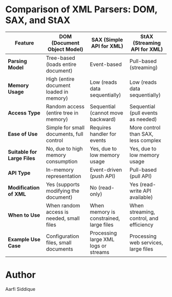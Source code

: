 # Comparison of XML Parsers: DOM, SAX, and StAX

| Feature                      | DOM (Document Object Model)               | SAX (Simple API for XML)                | StAX (Streaming API for XML)            |
|------------------------------|-------------------------------------------|-----------------------------------------|-----------------------------------------|
| **Parsing Model**            | Tree-based (loads entire document)        | Event-based                             | Pull-based (streaming)                  |
| **Memory Usage**             | High (entire document loaded in memory)   | Low (reads data sequentially)           | Low (reads data sequentially)           |
| **Access Type**              | Random access (entire tree in memory)     | Sequential (cannot move backward)       | Sequential (pull events as needed)      |
| **Ease of Use**              | Simple for small documents, full control  | Requires handler for events             | More control than SAX, less complex     |
| **Suitable for Large Files** | No, due to high memory consumption        | Yes, due to low memory usage            | Yes, due to low memory usage            |
| **API Type**                 | In-memory representation                  | Event-driven (push API)                 | Pull-based (pull API)                   |
| **Modification of XML**      | Yes (supports modifying the document)     | No (read-only)                          | Yes (read-write API available)          |
| **When to Use**              | When random access is needed, small files | When memory is constrained, large files | When streaming, control, and efficiency |
| **Example Use Case**         | Configuration files, small documents      | Processing large XML logs or streams    | Processing web services, large files    |



# Author
Aarfi Siddique
